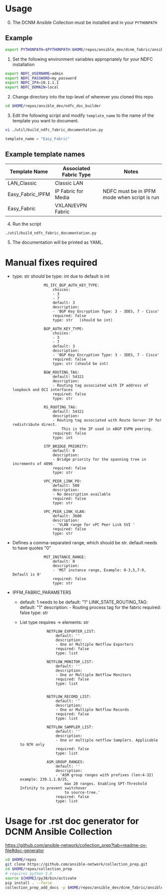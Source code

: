 # Usage

0. The DCNM Ansible Collection must be installed and in your ``PYTHONPATH``

## Example

```bash
export PYTHONPATH=$PYTHONPATH:$HOME/repos/ansible_dev/dcnm_fabric/ansible_collections/cisco/dcnm
```

1. Set the following environment variables appropriately for your NDFC installation

```bash
export NDFC_USERNAME=admin
export NDFC_PASSWORD=my_password
export NDFC_IP4=10.1.1.1
export NDFC_DOMAIN=local
```

2. Change directory into the top-level of wherever you cloned this repo

```bash
cd $HOME/repos/ansible_dev/ndfc_doc_builder
```

3. Edit the following script and modify ``template_name`` to the name of the template you want to document.

```bash
vi ./util/build_ndfc_fabric_documentation.py
```

```python
template_name = "Easy_Fabric"
```

## Example template names

| Template Name    | Associated Fabric Type | Notes                                        |
| ---------------- | ---------------------- | -------------------------------------------- |
| LAN_Classic      | Classic LAN            |                                              |
| Easy_Fabric_IPFM | IP Fabric for Media    | NDFC must be in IPFM mode when script is run |
| Easy_Fabric      | VXLAN/EVPN Fabric      |                                              |

4. Run the script

```bash
./util/build_ndfc_fabric_documentation.py
```

5. The documentation will be printed as YAML.

# Manual fixes required

- type: str should be type: int due to default is int

                    MS_IFC_BGP_AUTH_KEY_TYPE:
                        choices:
                        - 3
                        - 7
                        default: 3
                        description:
                        - 'BGP Key Encryption Type: 3 - 3DES, 7 - Cisco'
                        required: false
                        type: str   (should be int)

                    BGP_AUTH_KEY_TYPE:
                        choices:
                        - 3
                        - 7
                        default: 3
                        description:
                        - 'BGP Key Encryption Type: 3 - 3DES, 7 - Cisco'
                        required: false
                        type: str (should be int)

                    BGW_ROUTING_TAG:
                        default: 54321
                        description:
                        - Routing tag associated with IP address of loopback and DCI interfaces
                        required: false
                        type: str

                    RS_ROUTING_TAG:
                        default: 54321
                        description:
                        - Routing tag associated with Route Server IP for redistribute direct.
                            This is the IP used in eBGP EVPN peering.
                        required: false
                        type: int

                    STP_BRIDGE_PRIORITY:
                        default: 0
                        description:
                        - Bridge priority for the spanning tree in increments of 4096
                        required: false
                        type: str

                    VPC_PEER_LINK_PO:
                        default: 500
                        description:
                        - No description available
                        required: false
                        type: str

                    VPC_PEER_LINK_VLAN:
                        default: 3600
                        description:
                        - 'VLAN range for vPC Peer Link SVI '
                        required: false
                        type: str

- Defines a comma-separated range, which should be str.  default needs to have quotes "0"

                    MST_INSTANCE_RANGE:
                        default: 0
                        description:
                        - 'MST instance range, Example: 0-3,5,7-9, Default is 0'
                        required: false
                        type: str

- IPFM_FABRIC_PARAMETERS

  - default: 1 needs to be default: "1"
                    LINK_STATE_ROUTING_TAG:
                        default: "1"
                        description:
                        - Routing process tag for the fabric
                        required: false
                        type: str

  - List type requires -> elements: str

                    NETFLOW_EXPORTER_LIST:
                        default: ''
                        description:
                        - One or Multiple Netflow Exporters
                        required: false
                        type: list

                    NETFLOW_MONITOR_LIST:
                        default: ''
                        description:
                        - One or Multiple Netflow Monitors
                        required: false
                        type: list


                    NETFLOW_RECORD_LIST:
                        default: ''
                        description:
                        - One or Multiple Netflow Records
                        required: false
                        type: list

                    NETFLOW_SAMPLER_LIST:
                        default: ''
                        description:
                        - One or multiple netflow Samplers. Applicable to N7K only
                        required: false
                        type: list

                    ASM_GROUP_RANGES:
                        default: ''
                        description:
                        - 'ASM group ranges with prefixes (len:4-32) example: 239.1.1.0/25,
                            max 20 ranges. Enabling SPT-Threshold Infinity to prevent switchover
                            to source-tree.'
                        required: false
                        type: list


# Usage for .rst doc generator for DCNM Ansible Collection

https://github.com/ansible-network/collection_prep?tab=readme-ov-file#doc-generator

```bash
cd $HOME/repos
git clone https://github.com/ansible-network/collection_prep.git
cd $HOME/repos/collection_prep
# requires python 3.8
source ${HOME}/py38/bin/activate
pip install . --force
collection_prep_add_docs -p $HOME/repos/ansible_dev/dcnm_fabric/ansible_collections/cisco/dcnm
```

